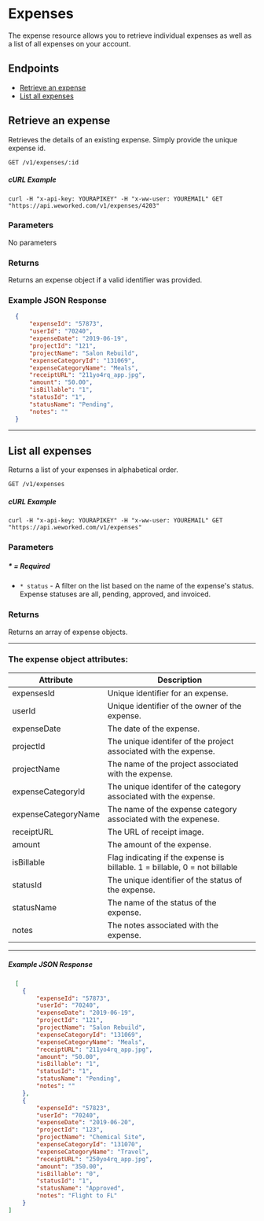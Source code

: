 
# Expenses
The expense resource allows you to retrieve individual expenses as well as a list of all expenses on your account.

## Endpoints
* [Retrieve an expense](#retrieve-an-expense)
* [List all expenses](#list-all-expenses)

## Retrieve an expense
Retrieves the details of an existing expense. Simply provide the unique expense id.

`GET /v1/expenses/:id`

##### cURL Example
`curl -H "x-api-key: YOURAPIKEY" -H "x-ww-user: YOUREMAIL" GET "https://api.weworked.com/v1/expenses/4203"`

### Parameters
No parameters

### Returns
Returns an expense object if a valid identifier was provided. 

### Example JSON Response
```json
  {
      "expenseId": "57873",
      "userId": "70240",
      "expenseDate": "2019-06-19",
      "projectId": "121",
      "projectName": "Salon Rebuild",
      "expenseCategoryId": "131069",
      "expenseCategoryName": "Meals",
      "receiptURL": "211yo4rq_app.jpg",
      "amount": "50.00",
      "isBillable": "1",
      "statusId": "1",
      "statusName": "Pending",
      "notes": ""
  }
```
-------------

## List all expenses
Returns a list of your expenses in alphabetical order.

`GET /v1/expenses`

##### cURL Example
`curl -H "x-api-key: YOURAPIKEY" -H "x-ww-user: YOUREMAIL" GET "https://api.weworked.com/v1/expenses"`

### Parameters
##### * = Required
* `* status` - A filter on the list based on the name of the expense's status. Expense statuses are all, pending, approved, and invoiced.

### Returns
Returns an array of expense objects.

-------------

### The expense object attributes:

| Attribute  | Description   |
| ---------- | ------------- |
| expensesId   | Unique identifier for an expense.  |
| userId       | Unique identifier of the owner of the expense.  |
| expenseDate    | The date of the expense. |
| projectId       | The unique identifer of the project associated with the expense.  |
| projectName      | The name of the project associated with the expense.  |
| expenseCategoryId        | The unique identifer of the category associated with the expense.  |
| expenseCategoryName    | The name of the expense category associated with the expenese.  |
| receiptURL   | The URL of receipt image.  |
| amount  | The amount of the expense.  |
| isBillable    | Flag indicating if the expense is billable. 1 = billable, 0 = not billable |
| statusId    | The unique identifier of the status of the expense. |
| statusName    | The name of the status of the expense. |
| notes    | The notes associated with the expense. |

-------------

##### Example JSON Response
```json
  [
    {
        "expenseId": "57873",
        "userId": "70240",
        "expenseDate": "2019-06-19",
        "projectId": "121",
        "projectName": "Salon Rebuild",
        "expenseCategoryId": "131069",
        "expenseCategoryName": "Meals",
        "receiptURL": "211yo4rq_app.jpg",
        "amount": "50.00",
        "isBillable": "1",
        "statusId": "1",
        "statusName": "Pending",
        "notes": ""
    },
    {
        "expenseId": "57823",
        "userId": "70240",
        "expenseDate": "2019-06-20",
        "projectId": "123",
        "projectName": "Chemical Site",
        "expenseCategoryId": "131070",
        "expenseCategoryName": "Travel",
        "receiptURL": "250yo4rq_app.jpg",
        "amount": "350.00",
        "isBillable": "0",
        "statusId": "1",
        "statusName": "Approved",
        "notes": "Flight to FL"
    }
]
```


